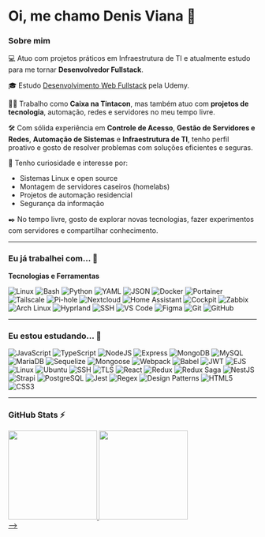 # Oi, me chamo Denis Viana 👋

### Sobre mim

💻 Atuo com projetos práticos em Infraestrutura de TI e atualmente estudo para me tornar **Desenvolvedor Fullstack**.

🎓 Estudo [Desenvolvimento Web Fullstack](https://www.udemy.com/course/curso-de-javascript-moderno-do-basico-ao-avancado/?couponCode=KEEPLEARNINGBR) pela Udemy.

👨‍💼 Trabalho como **Caixa na Tintacon**, mas também atuo com **projetos de tecnologia**, automação, redes e servidores no meu tempo livre.

🛠️ Com sólida experiência em **Controle de Acesso**, **Gestão de Servidores e Redes**, **Automação de Sistemas** e **Infraestrutura de TI**, tenho perfil proativo e gosto de resolver problemas com soluções eficientes e seguras.

🔎 Tenho curiosidade e interesse por:
- Sistemas Linux e open source
- Montagem de servidores caseiros (homelabs)
- Projetos de automação residencial
- Segurança da informação

✒️ No tempo livre, gosto de explorar novas tecnologias, fazer experimentos com servidores e compartilhar conhecimento.
<!--
📚 Atualmente lendo: *[adicione aqui o livro que está lendo]*
-->
---

### Eu já trabalhei com... 🔧

**Tecnologias e Ferramentas**

![Linux](https://img.shields.io/badge/Linux-FCC624?style=for-the-badge&logo=linux&logoColor=black)
![Bash](https://img.shields.io/badge/bash-%23121011.svg?style=for-the-badge&logo=gnu-bash&logoColor=white)
![Python](https://img.shields.io/badge/python-%233776AB.svg?style=for-the-badge&logo=python&logoColor=white)
![YAML](https://img.shields.io/badge/yaml-%23CB171E.svg?style=for-the-badge&logo=yaml&logoColor=white)
![JSON](https://img.shields.io/badge/json-5E5C5C?style=for-the-badge&logo=json&logoColor=white)
![Docker](https://img.shields.io/badge/docker-%230db7ed.svg?style=for-the-badge&logo=docker&logoColor=white)
![Portainer](https://img.shields.io/badge/portainer-13BEF9?style=for-the-badge&logo=portainer&logoColor=white)
![Tailscale](https://img.shields.io/badge/tailscale-%23006AFF.svg?style=for-the-badge&logo=tailscale&logoColor=white)
![Pi-hole](https://img.shields.io/badge/Pi--hole-%2396060C.svg?style=for-the-badge&logo=pi-hole&logoColor=white)
![Nextcloud](https://img.shields.io/badge/nextcloud-%230075E2.svg?style=for-the-badge&logo=nextcloud&logoColor=white)
![Home Assistant](https://img.shields.io/badge/home%20assistant-41BDF5?style=for-the-badge&logo=home-assistant&logoColor=white)
![Cockpit](https://img.shields.io/badge/Cockpit-001F3F?style=for-the-badge&logo=data:image/svg+xml;base64,PHN2ZyB3aWR0aD0iMzAiIGhlaWdodD0iMzAiIHZpZXdCb3g9IjAgMCAzMCAzMCI+PHJlY3Qgd2lkdGg9IjMwIiBoZWlnaHQ9IjMwIiBmaWxsPSIjMDAxRjNGIi8+PHRleHQgeD0iNyIgeT0iMjAiIGZpbGw9IndoaXRlIiBmb250LXNpemU9IjEwIj5Db2NrPC90ZXh0Pjwvc3ZnPg==)
![Zabbix](https://img.shields.io/badge/Zabbix-E30000?style=for-the-badge&logo=zabbix&logoColor=white)
![Arch Linux](https://img.shields.io/badge/arch%20linux-1793D1?style=for-the-badge&logo=arch-linux&logoColor=white)
![Hyprland](https://img.shields.io/badge/hyprland-%23FFAE00.svg?style=for-the-badge&logo=linux&logoColor=black)
![SSH](https://img.shields.io/badge/SSH-2C2C2C?style=for-the-badge&logo=openssh&logoColor=white)
![VS Code](https://img.shields.io/badge/VS%20Code-0078d7.svg?style=for-the-badge&logo=visual-studio-code&logoColor=white)
![Figma](https://img.shields.io/badge/figma-%23F24E1E.svg?style=for-the-badge&logo=figma&logoColor=white)
![Git](https://img.shields.io/badge/git-%23F05033.svg?style=for-the-badge&logo=git&logoColor=white)
![GitHub](https://img.shields.io/badge/github-%23121011.svg?style=for-the-badge&logo=github&logoColor=white)

---

### Eu estou estudando... 🧩

![JavaScript](https://img.shields.io/badge/javascript-%23323330.svg?style=for-the-badge&logo=javascript&logoColor=%23F7DF1E)
![TypeScript](https://img.shields.io/badge/typescript-%23007ACC.svg?style=for-the-badge&logo=typescript&logoColor=white)
![NodeJS](https://img.shields.io/badge/node.js-6DA55F?style=for-the-badge&logo=node.js&logoColor=white)
![Express](https://img.shields.io/badge/express-%23404d59.svg?style=for-the-badge&logo=express&logoColor=white)
![MongoDB](https://img.shields.io/badge/mongodb-%2347A248.svg?style=for-the-badge&logo=mongodb&logoColor=white)
![MySQL](https://img.shields.io/badge/mysql-%2300f.svg?style=for-the-badge&logo=mysql&logoColor=white)
![MariaDB](https://img.shields.io/badge/mariadb-003545?style=for-the-badge&logo=mariadb&logoColor=white)
![Sequelize](https://img.shields.io/badge/sequelize-52B0E7?style=for-the-badge&logo=sequelize&logoColor=white)
![Mongoose](https://img.shields.io/badge/mongoose-880000?style=for-the-badge&logo=mongoose&logoColor=white)
![Webpack](https://img.shields.io/badge/webpack-%238DD6F9.svg?style=for-the-badge&logo=webpack&logoColor=black)
![Babel](https://img.shields.io/badge/babel-%23F9DC3E.svg?style=for-the-badge&logo=babel&logoColor=black)
![JWT](https://img.shields.io/badge/jwt-000000?style=for-the-badge&logo=JSON%20web%20tokens&logoColor=white)
![EJS](https://img.shields.io/badge/ejs-%23000000.svg?style=for-the-badge&logo=ejs&logoColor=white)
![Linux](https://img.shields.io/badge/linux-FCC624?style=for-the-badge&logo=linux&logoColor=black)
![Ubuntu](https://img.shields.io/badge/ubuntu-E95420?style=for-the-badge&logo=ubuntu&logoColor=white)
![SSH](https://img.shields.io/badge/ssh-2C2C2C?style=for-the-badge&logo=openssh&logoColor=white)
![TLS](https://img.shields.io/badge/tls-003366?style=for-the-badge&logo=letsencrypt&logoColor=white)
![React](https://img.shields.io/badge/react-%2320232a.svg?style=for-the-badge&logo=react&logoColor=%2361DAFB)
![Redux](https://img.shields.io/badge/redux-%23593d88.svg?style=for-the-badge&logo=redux&logoColor=white)
![Redux Saga](https://img.shields.io/badge/redux%20saga-999999?style=for-the-badge&logo=redux-saga&logoColor=white)
![NestJS](https://img.shields.io/badge/nestjs-E0234E?style=for-the-badge&logo=nestjs&logoColor=white)
![Strapi](https://img.shields.io/badge/strapi-2F2E8B?style=for-the-badge&logo=strapi&logoColor=white)
![PostgreSQL](https://img.shields.io/badge/postgresql-%23316192.svg?style=for-the-badge&logo=postgresql&logoColor=white)
![Jest](https://img.shields.io/badge/jest-C21325?style=for-the-badge&logo=jest&logoColor=white)
![Regex](https://img.shields.io/badge/regex-%23FF6F61.svg?style=for-the-badge&logo=regex&logoColor=white)
![Design Patterns](https://img.shields.io/badge/design%20patterns-4B0082?style=for-the-badge&logo=patternfly&logoColor=white)
![HTML5](https://img.shields.io/badge/html5-%23E34F26.svg?style=for-the-badge&logo=html5&logoColor=white)
![CSS3](https://img.shields.io/badge/css3-%231572B6.svg?style=for-the-badge&logo=css3&logoColor=white)

---
<!--
### Cursos realizados 🤓

![DDS Cubos Academy](https://img.shields.io/badge/-DDS%20Cubos%20Academy-19272E?style=for-the-badge)
![DBE Cubos Academy](https://img.shields.io/badge/-DBE%20Cubos%20Academy-19272E?style=for-the-badge)

---
-->
### GitHub Stats ⚡

<div>
<a href="https://github.com/Deolivianaa">
<img height="180em" src="https://github-readme-stats.vercel.app/api/top-langs/?username=lbguilherme&layout=compact&langs_count=7&theme=dracula"/>
<img height="180em" src="https://github-readme-stats.vercel.app/api?username=lbguilherme&show_icons=true&theme=dracula&include_all_commits=true&count_private=true"/>
</div>
-->
